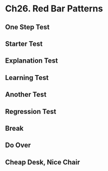 # Ch26. Red Bar Patterns

## One Step Test

## Starter Test

## Explanation Test

## Learning Test

## Another Test

## Regression Test

## Break

## Do Over

## Cheap Desk, Nice Chair
